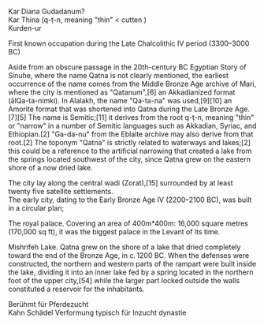 Kar Diana  Gudadanum?  
Kar Thina (q-ṭ-n, meaning "thin" < cutten )  
Kurden-ur  

First known occupation during the Late Chalcolithic IV period (3300–3000 BC)  

Aside from an obscure passage in the 20th-century BC Egyptian Story of Sinuhe, where the name Qatna is not clearly mentioned, the earliest occurrence of the name comes from the Middle Bronze Age archive of Mari, where the city is mentioned as "Qatanum",[6] an Akkadianized format (ālQa-ta-nimki). In Alalakh, the name "Qa-ta-na" was used,[9][10] an Amorite format that was shortened into Qatna during the Late Bronze Age.[7][5] The name is Semitic;[11] it derives from the root q-ṭ-n, meaning "thin" or "narrow" in a number of Semitic languages such as Akkadian, Syriac, and Ethiopian.[2] "Ga-da-nu" from the Eblaite archive may also derive from that root.[2] The toponym "Qatna" is strictly related to waterways and lakes;[2] this could be a reference to the artificial narrowing that created a lake from the springs located southwest of the city, since Qatna grew on the eastern shore of a now dried lake.  

The city lay along the central wadi (Zorat),[15] surrounded by at least twenty five satellite settlements.  
The early city, dating to the Early Bronze Age IV (2200–2100 BC), was built in a circular plan;  


The royal palace. Covering an area of 400m*400m: 16,000 square metres (170,000 sq ft), it was the biggest palace in the Levant of its time.  

Mishrifeh Lake. Qatna grew on the shore of a lake that dried completely toward the end of the Bronze Age, in c. 1200 BC. When the defenses were constructed, the northern and western parts of the rampart were built inside the lake, dividing it into an inner lake fed by a spring located in the northern foot of the upper city,[54] while the larger part locked outside the walls constituted a reservoir for the inhabitants.  

Berühmt für Pferdezucht  
Kahn Schädel Verformung typisch für Inzucht dynastie  